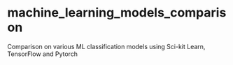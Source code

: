 # machine_learning_models_comparison
Comparison on various ML classification models using Sci-kit Learn, TensorFlow and Pytorch
